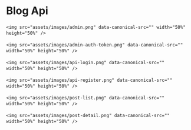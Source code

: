 # Blog Api

<p float="left">

    <img src="assets/images/admin.png" data-canonical-src="" width="50%" height="50%" />

    <img src="assets/images/admin-auth-token.png" data-canonical-src="" width="50%" height="50%" />

    <img src="assets/images/api-login.png" data-canonical-src="" width="50%" height="50%" />

    <img src="assets/images/api-register.png" data-canonical-src="" width="50%" height="50%" />

    <img src="assets/images/post-list.png" data-canonical-src="" width="50%" height="50%" />

    <img src="assets/images/post-detail.png" data-canonical-src="" width="50%" height="50%" />
</p>